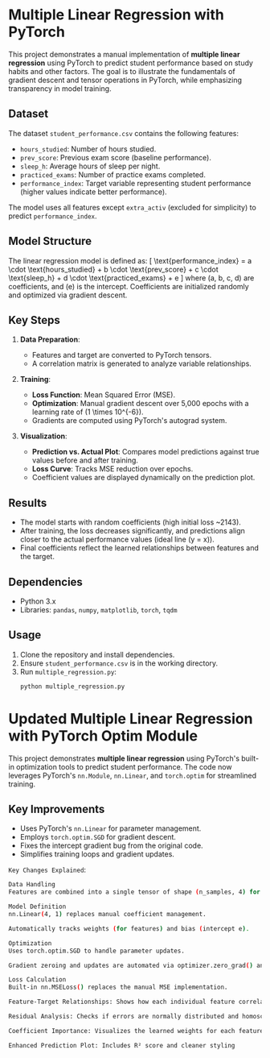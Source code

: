 # Multiple Linear Regression with PyTorch

This project demonstrates a manual implementation of **multiple linear regression** using PyTorch to predict student performance based on study habits and other factors. The goal is to illustrate the fundamentals of gradient descent and tensor operations in PyTorch, while emphasizing transparency in model training.

## Dataset
The dataset `student_performance.csv` contains the following features:
- `hours_studied`: Number of hours studied.
- `prev_score`: Previous exam score (baseline performance).
- `sleep_h`: Average hours of sleep per night.
- `practiced_exams`: Number of practice exams completed.
- `performance_index`: Target variable representing student performance (higher values indicate better performance).

The model uses all features except `extra_activ` (excluded for simplicity) to predict `performance_index`.

## Model Structure
The linear regression model is defined as:
\[
\text{performance\_index} = a \cdot \text{hours\_studied} + b \cdot \text{prev\_score} + c \cdot \text{sleep\_h} + d \cdot \text{practiced\_exams} + e
\]
where \(a, b, c, d\) are coefficients, and \(e\) is the intercept. Coefficients are initialized randomly and optimized via gradient descent.

## Key Steps
1. **Data Preparation**:  
   - Features and target are converted to PyTorch tensors.
   - A correlation matrix is generated to analyze variable relationships.

2. **Training**:
   - **Loss Function**: Mean Squared Error (MSE).
   - **Optimization**: Manual gradient descent over 5,000 epochs with a learning rate of \(1 \times 10^{-6}\).
   - Gradients are computed using PyTorch's autograd system.

3. **Visualization**:
   - **Prediction vs. Actual Plot**: Compares model predictions against true values before and after training.
   - **Loss Curve**: Tracks MSE reduction over epochs.
   - Coefficient values are displayed dynamically on the prediction plot.

## Results
- The model starts with random coefficients (high initial loss ~2143).
- After training, the loss decreases significantly, and predictions align closer to the actual performance values (ideal line \(y = x\)).
- Final coefficients reflect the learned relationships between features and the target.

## Dependencies
- Python 3.x
- Libraries: `pandas`, `numpy`, `matplotlib`, `torch`, `tqdm`

## Usage
1. Clone the repository and install dependencies.
2. Ensure `student_performance.csv` is in the working directory.
3. Run `multiple_regression.py`:
   ```bash
   python multiple_regression.py


# Updated Multiple Linear Regression with PyTorch Optim Module

This project demonstrates **multiple linear regression** using PyTorch's built-in optimization tools to predict student performance. The code now leverages PyTorch's `nn.Module`, `nn.Linear`, and `torch.optim` for streamlined training.

## Key Improvements
- Uses PyTorch's `nn.Linear` for parameter management.
- Employs `torch.optim.SGD` for gradient descent.
- Fixes the intercept gradient bug from the original code.
- Simplifies training loops and gradient updates.

`Key Changes Explained`:
```bash
Data Handling
Features are combined into a single tensor of shape (n_samples, 4) for compatibility with nn.Linear.

Model Definition
nn.Linear(4, 1) replaces manual coefficient management.

Automatically tracks weights (for features) and bias (intercept e).

Optimization
Uses torch.optim.SGD to handle parameter updates.

Gradient zeroing and updates are automated via optimizer.zero_grad() and optimizer.step().

Loss Calculation
Built-in nn.MSELoss() replaces the manual MSE implementation.

Feature-Target Relationships: Shows how each individual feature correlates with the target variable

Residual Analysis: Checks if errors are normally distributed and homoscedastic

Coefficient Importance: Visualizes the learned weights for each feature

Enhanced Prediction Plot: Includes R² score and cleaner styling